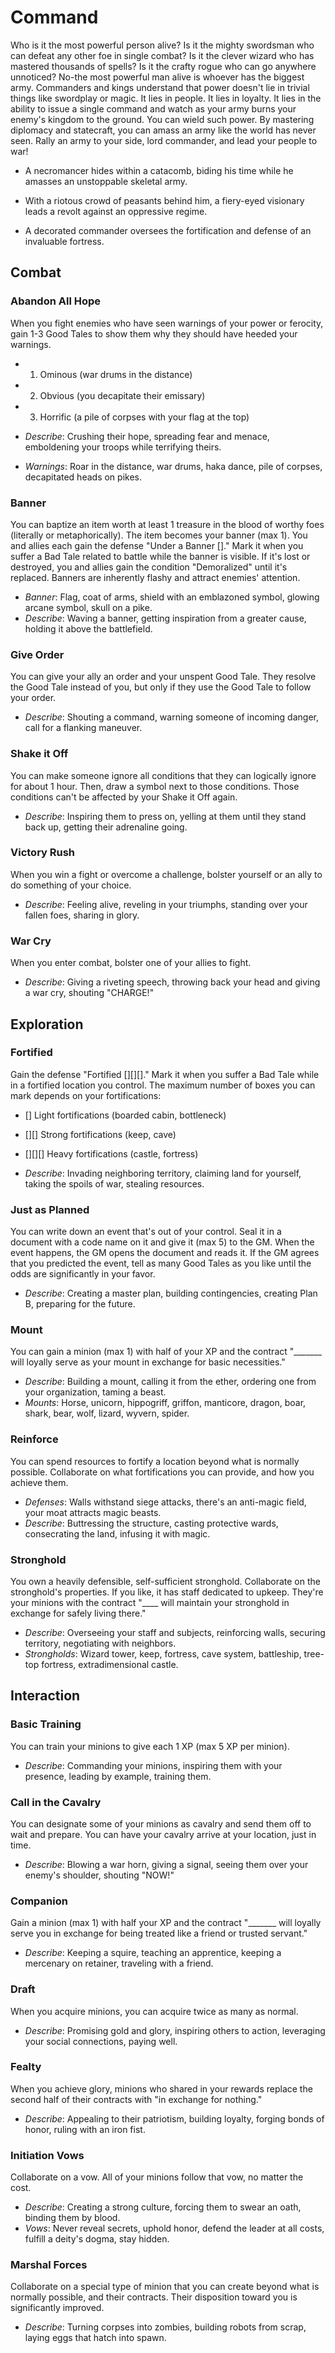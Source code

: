 # Command 

Who is it the most powerful person alive? Is it the mighty swordsman who can defeat any other foe in single combat? Is it the clever wizard who has mastered thousands of spells? Is it the crafty rogue who can go anywhere unnoticed? No-the most powerful man alive is whoever has the biggest army. Commanders and kings understand that power doesn't lie in trivial things like swordplay or magic. It lies in people. It lies in loyalty. It lies in the ability to issue a single command and watch as your army burns your enemy's kingdom to the ground. You can wield such power. By mastering diplomacy and statecraft, you can amass an army like the world has never seen. Rally an army to your side, lord commander, and lead your people to war!

* A necromancer hides within a catacomb, biding his time while he amasses an unstoppable skeletal army.

* With a riotous crowd of peasants behind him, a fiery-eyed visionary leads a revolt against an oppressive regime.

* A decorated commander oversees the fortification and defense of an invaluable fortress.

## Combat

 

### Abandon All Hope

When you fight enemies who have seen warnings of your power or ferocity, gain 1-3 Good Tales to show them why they should have heeded your warnings. 
* 1. Ominous (war drums in the distance)

* 2. Obvious (you decapitate their emissary)

* 3. Horrific (a pile of corpses with your flag at the top)

* *Describe*: Crushing their hope, spreading fear and menace, emboldening your troops while terrifying theirs.
* *Warnings*: Roar in the distance, war drums, haka dance, pile of corpses, decapitated heads on pikes.

### Banner

You can baptize an item worth at least 1 treasure in the blood of worthy foes (literally or metaphorically). The item becomes your banner (max 1). You and allies each gain the defense "Under a Banner []." Mark it when you suffer a Bad Tale related to battle while the banner is visible. If it's lost or destroyed, you and allies gain the condition "Demoralized" until it's replaced. Banners are inherently flashy and attract enemies' attention.

* *Banner*: Flag, coat of arms, shield with an emblazoned symbol, glowing arcane symbol, skull on a pike. 
* *Describe*: Waving a banner, getting inspiration from a greater cause, holding it above the battlefield.

### Give Order

You can give your ally an order and your unspent Good Tale. They resolve the Good Tale instead of you, but only if they use the Good Tale to follow your order. 

* *Describe*: Shouting a command, warning someone of incoming danger, call for a flanking maneuver.

### Shake it Off

You can make someone ignore all conditions that they can logically ignore for about 1 hour. Then, draw a symbol next to those conditions. Those conditions can't be affected by your Shake it Off again.

* *Describe*: Inspiring them to press on, yelling at them until they stand back up, getting their adrenaline going.

### Victory Rush

When you win a fight or overcome a challenge, bolster yourself or an ally to do something of your choice.

* *Describe*: Feeling alive, reveling in your triumphs, standing over your fallen foes, sharing in glory.

### War Cry

When you enter combat, bolster one of your allies to fight. 

* *Describe*: Giving a riveting speech, throwing back your head and giving a war cry, shouting "CHARGE!"

## Exploration

### Fortified

Gain the defense "Fortified [][][]." Mark it when you suffer a Bad Tale while in a fortified location you control. The maximum number of boxes you can mark depends on your fortifications:

* [] Light fortifications (boarded cabin, bottleneck)

* [][] Strong fortifications (keep, cave)

* [][][] Heavy fortifications (castle, fortress)

* *Describe*: Invading neighboring territory, claiming land for yourself, taking the spoils of war, stealing resources. 

### Just as Planned

You can write down an event that's out of your control. Seal it in a document with a code name on it and give it (max 5) to the GM. When the event happens, the GM opens the document and reads it. If the GM agrees that you predicted the event, tell as many Good Tales as you like until the odds are significantly in your favor. 

* *Describe*: Creating a master plan, building contingencies, creating Plan B, preparing for the future.

### Mount

You can gain a minion (max 1) with half of your XP and the contract "_______ will loyally serve as your mount in exchange for basic necessities." 

* *Describe*: Building a mount, calling it from the ether, ordering one from your organization, taming a beast.
* *Mounts*: Horse, unicorn, hippogriff, griffon, manticore, dragon, boar, shark, bear, wolf, lizard, wyvern, spider.

### Reinforce

You can spend resources to fortify a location beyond what is normally possible. Collaborate on what fortifications you can provide, and how you achieve them.

* *Defenses*: Walls withstand siege attacks, there's an anti-magic field, your moat attracts magic beasts.
* *Describe*: Buttressing the structure, casting protective wards, consecrating the land, infusing it with magic.

### Stronghold

You own a heavily defensible, self-sufficient stronghold. Collaborate on the stronghold's properties. If you like, it has staff dedicated to upkeep. They're your minions with the contract "____ will maintain your stronghold in exchange for safely living there." 

* *Describe*: Overseeing your staff and subjects, reinforcing walls, securing territory, negotiating with neighbors.
* *Strongholds*: Wizard tower, keep, fortress, cave system, battleship, tree-top fortress, extradimensional castle.

## Interaction

### Basic Training

You can train your minions to give each 1 XP (max 5 XP per minion).

* *Describe*: Commanding your minions, inspiring them with your presence, leading by example, training them.

### Call in the Cavalry

You can designate some of your minions as cavalry and send them off to wait and prepare. You can have your cavalry arrive at your location, just in time.

* *Describe*: Blowing a war horn, giving a signal, seeing them over your enemy's shoulder, shouting "NOW!"

### Companion

Gain a minion (max 1) with half your XP and the contract "_______ will loyally serve you in exchange for being treated like a friend or trusted servant."

* *Describe*: Keeping a squire, teaching an apprentice, keeping a mercenary on retainer, traveling with a friend.

### Draft

When you acquire minions, you can acquire twice as many as normal. 

* *Describe*: Promising gold and glory, inspiring others to action, leveraging your social connections, paying well.

### Fealty

When you achieve glory, minions who shared in your rewards replace the second half of their contracts with "in exchange for nothing." 

* *Describe*: Appealing to their patriotism, building loyalty, forging bonds of honor, ruling with an iron fist.

### Initiation Vows 
Collaborate on a vow. All of your minions follow that vow, no matter the cost.

* *Describe*: Creating a strong culture, forcing them to swear an oath, binding them by blood.
* *Vows*: Never reveal secrets, uphold honor, defend the leader at all costs, fulfill a deity's dogma, stay hidden.

### Marshal Forces

Collaborate on a special type of minion that you can create beyond what is normally possible, and their contracts. Their disposition toward you is significantly improved.

* *Describe*: Turning corpses into zombies, building robots from scrap, laying eggs that hatch into spawn.
